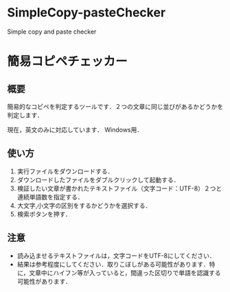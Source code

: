 # SimpleCopy-pasteChecker
Simple copy and paste checker

# 簡易コピペチェッカー
## 概要
簡易的なコピペを判定するツールです．２つの文章に同じ並びがあるかどうかを判定します．

現在，英文のみに対応しています．
Windows用．

## 使い方
1. 実行ファイルをダウンロードする．
1. ダウンロードしたファイルをダブルクリックして起動する．
1. 検証したい文章が書かれたテキストファイル（文字コード：UTF-8）２つと連続単語数を指定する．
1. 大文字,小文字の区別をするかどうかを選択する．
1. 検索ボタンを押す．

## 注意
- 読み込ませるテキストファイルは，文字コードをUTF-8にしてください．
- 結果は参考程度にしてください．取りこぼしがある可能性があります．特に，文章中にハイフン等が入っていると，間違った区切りで単語を認識する可能性があります．